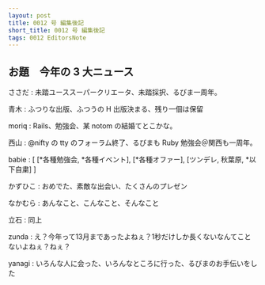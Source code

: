 ```yaml
---
layout: post
title: 0012 号 編集後記
short_title: 0012 号 編集後記
tags: 0012 EditorsNote
---
```



## お題　今年の 3 大ニュース

ささだ
:  未踏ユーススーパークリエータ、未踏採択、るびま一周年。

青木
:  ふつりな出版、ふつうの H 出版決まる、残り一個は保留

moriq
:  Rails、勉強会、某 notom の結婚てとこかな。

西山
:  @nifty の tty のフォーラム終了、るびまも Ruby 勉強会＠関西も一周年。

babie
: [ [*各種勉強会, *各種イベント], [*各種オファー], [ツンデレ, 秋葉原, *以下自粛] ]

かずひこ
:  おめでた、素敵な出会い、たくさんのプレゼン

なかむら
:  あんなこと、こんなこと、そんなこと

立石
:  同上

zunda
:  え？今年って13月まであったよねぇ？1秒だけしか長くないなんてことないよねぇ？ねぇ？

yanagi
:  いろんな人に会った、いろんなところに行った、るびまのお手伝いをした


